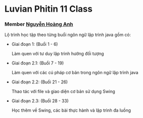 # Luvian Phitin 11 Class
### Member [Nguyễn Hoàng Anh](https://www.facebook.com/ldcapt/)

Lộ trình học tập theo từng buổi ngôn ngữ lập trình java gồm có: 
- Giai đoạn 1: (Buổi 1 - 6) 

    Làm quen với tư duy lập trình hướng đối tượng
- Giai đoạn 2.1: (Buổi 7 - 19)

    Làm quen với các cú pháp cơ bản trong ngôn ngữ lập trình java
- Giai đoạn 2.2: (Buổi 21 - 26)

    Thao tác với file và giao diện cơ bản sử dụng Swing
- Giai đoạn 2.3: (Buổi 28 - 33)

    Học thêm về Swing, các bài thực hành và lập trình đa luồng
